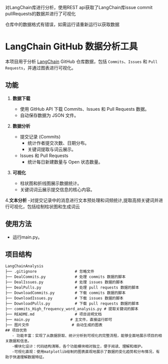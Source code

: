 对LangChain库进行分析，使用REST api获取了LangChain库issue commit pullRequests的数据并进行了可视化

仓库中的数据格式有错误，如需运行请重新运行以获取数据
# LangChain GitHub 数据分析工具

本项目用于分析 [LangChain](https://github.com/langchain-ai/langchain) GitHub 仓库数据，包括 `Commits`、`Issues` 和 `Pull Requests`，并通过图表进行可视化。

## 功能

1. **数据下载**
   - 使用 GitHub API 下载 Commits、Issues 和 Pull Requests 数据。
   - 自动保存数据为 JSON 文件。

2. **数据分析**
   - 提交记录 (Commits)
     - 统计作者提交次数、日期分布。
     - 关键词提取与词云展示。
   - Issues 和 Pull Requests
     - 统计每日新建数量与 Open 状态数量。

3. **可视化**
   - 柱状图和折线图展示数据统计。
   - 关键词词云展示提交信息的核心内容。

4.**文本分析**
   -对提交记录中的消息进行文本预处理和词频统计,提取高频关键词并进行可视化，包括绘制柱状图和生成词云
## 使用方法
   - 运行main.py。
## 项目结构

```text
LangChainAnalysis
├── .gitignore                 # 忽略文件
├── DealCommits.py             # 处理 commits 数据的脚本
├── DealIssues.py              # 处理 issues 数据的脚本
├── DealPulls.py               # 处理 pull requests 数据的脚本
├── DownloadCommits.py         # 下载 commits 数据的脚本
├── DownloadIssues.py          # 下载 issues 数据的脚本
├── DownloadPulls.py           # 下载 pull requests 数据的脚本
├── commits_High_frequency_word_analysis.py # 提取关键词的脚本
├── README.md                  # 项目说明文档
├── main.py                  # 主文件，直接运行即可
├── 图片文件                   # 自动生成的图表
## 项目优势
   - 功能丰富：实现了从数据获取、统计分析到可视化的完整流程，能够全面地展示项目的相关数据和信息。
   -模块化设计：代码结构清晰，各个功能模块相对独立，便于阅读、理解和维护。
   -可视化直观：使用matplotlib绘制的图表直观地展示了数据的变化趋势和分布情况，有助于快速理解数据特征。
